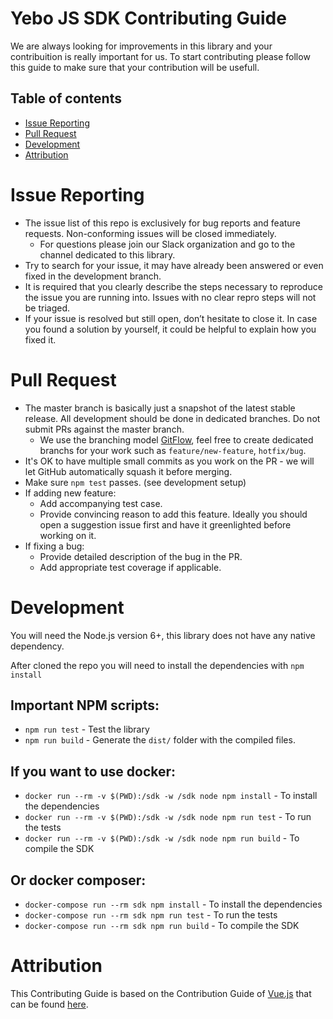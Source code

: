 # Yebo JS SDK Contributing Guide
We are always looking for improvements in this library and your contribuition is really important for us. To start contributing please follow this guide to make sure that your contribution will be usefull.

## Table of contents
* [Issue Reporting](#issue-reporting)
* [Pull Request](#pull-request)
* [Development](#development)
* [Attribution](#attribution)

# Issue Reporting
* The issue list of this repo is exclusively for bug reports and feature requests. Non-conforming issues will be closed immediately.
  * For questions please join our Slack organization and go to the channel dedicated to this library.
* Try to search for your issue, it may have already been answered or even fixed in the development branch.
* It is required that you clearly describe the steps necessary to reproduce the issue you are running into. Issues with no clear repro steps will not be triaged.
* If your issue is resolved but still open, don’t hesitate to close it. In case you found a solution by yourself, it could be helpful to explain how you fixed it.

# Pull Request
* The master branch is basically just a snapshot of the latest stable release. All development should be done in dedicated branches. Do not submit PRs against the master branch.
  * We use the branching model [GitFlow](https://datasift.github.io/gitflow/IntroducingGitFlow.html), feel free to create dedicated branchs for your work such as `feature/new-feature`, `hotfix/bug`.
* It's OK to have multiple small commits as you work on the PR - we will let GitHub automatically squash it before merging.
* Make sure `npm test` passes. (see development setup)
* If adding new feature:
  * Add accompanying test case.
  * Provide convincing reason to add this feature. Ideally you should open a suggestion issue first and have it greenlighted before working on it.
* If fixing a bug:
  * Provide detailed description of the bug in the PR.
  * Add appropriate test coverage if applicable.

# Development
You will need the Node.js version 6+, this library does not have any native dependency.

After cloned the repo you will need to install the dependencies with `npm install`

## Important NPM scripts:
* `npm run test` - Test the library
* `npm run build` - Generate the `dist/` folder with the compiled files.

## If you want to use docker:
* `docker run --rm -v $(PWD):/sdk -w /sdk node npm install` - To install the dependencies
* `docker run --rm -v $(PWD):/sdk -w /sdk node npm run test` - To run the tests
* `docker run --rm -v $(PWD):/sdk -w /sdk node npm run build` - To compile the SDK

## Or docker composer:
* `docker-compose run --rm sdk npm install` - To install the dependencies
* `docker-compose run --rm sdk npm run test` - To run the tests
* `docker-compose run --rm sdk npm run build` - To compile the SDK

# Attribution
This Contributing Guide is based on the Contribution Guide of [Vue.js](https://github.com/vuejs/vue/) that can be found [here](https://github.com/vuejs/vue/blob/dev/.github/CONTRIBUTING.md).

